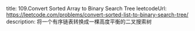 title: 109.Convert Sorted Array to Binary Search Tree
leetcodeUrl:  https://leetcode.com/problems/convert-sorted-list-to-binary-search-tree/
description:  将一个有序链表转换成一棵高度平衡的二叉搜索树
